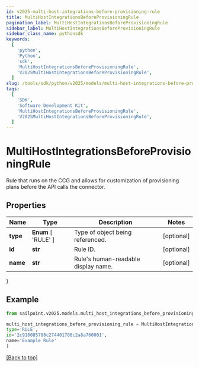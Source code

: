 ```yaml
---
id: v2025-multi-host-integrations-before-provisioning-rule
title: MultiHostIntegrationsBeforeProvisioningRule
pagination_label: MultiHostIntegrationsBeforeProvisioningRule
sidebar_label: MultiHostIntegrationsBeforeProvisioningRule
sidebar_class_name: pythonsdk
keywords:
  [
    'python',
    'Python',
    'sdk',
    'MultiHostIntegrationsBeforeProvisioningRule',
    'V2025MultiHostIntegrationsBeforeProvisioningRule',
  ]
slug: /tools/sdk/python/v2025/models/multi-host-integrations-before-provisioning-rule
tags:
  [
    'SDK',
    'Software Development Kit',
    'MultiHostIntegrationsBeforeProvisioningRule',
    'V2025MultiHostIntegrationsBeforeProvisioningRule',
  ]
---
```


# MultiHostIntegrationsBeforeProvisioningRule

Rule that runs on the CCG and allows for customization of provisioning plans before the API calls the connector.

## Properties

| Name | Type | Description | Notes |
| --- | --- | --- | --- |
| **type** | **Enum** [ 'RULE' ] | Type of object being referenced. | [optional] |
| **id** | **str** | Rule ID. | [optional] |
| **name** | **str** | Rule's human-readable display name. | [optional] |

}

## Example

```python
from sailpoint.v2025.models.multi_host_integrations_before_provisioning_rule import MultiHostIntegrationsBeforeProvisioningRule

multi_host_integrations_before_provisioning_rule = MultiHostIntegrationsBeforeProvisioningRule(
type='RULE',
id='2c918085708c274401708c2a8a760001',
name='Example Rule'
)

```

[[Back to top]](#)
